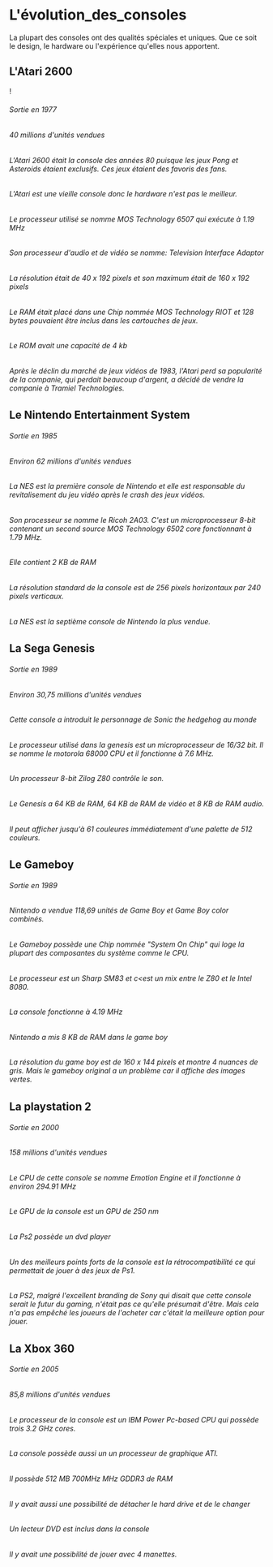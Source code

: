 # L'évolution_des_consoles



La plupart des consoles ont des qualités spéciales et uniques. Que ce soit le design, le hardware ou l'expérience qu'elles nous apportent.



## L'Atari 2600

!

###### Sortie en 1977
###### 40 millions d'unités vendues

###### L'Atari 2600 était la console des années 80 puisque les jeux Pong et Asteroids étaient exclusifs. Ces jeux étaient des favoris des fans.

###### L'Atari est une vieille console donc le hardware n'est pas le meilleur.

###### Le processeur utilisé se nomme MOS Technology 6507 qui exécute à 1.19 MHz

###### Son processeur d'audio et de vidéo se nomme: Television Interface Adaptor

###### La résolution était de 40 x 192 pixels et son maximum était de 160 x 192 pixels

###### Le RAM était placé dans une Chip nommée MOS Technology RIOT et 128 bytes pouvaient être inclus dans les cartouches de jeux.

###### Le ROM avait une capacité de 4 kb

###### Après le déclin du marché de jeux vidéos de 1983, l'Atari perd sa popularité de la companie, qui perdait beaucoup d'argent, a décidé de vendre la companie à Tramiel Technologies.


## Le Nintendo Entertainment System

###### Sortie en 1985
###### Environ 62 millions d'unités vendues

###### La NES est la première console de Nintendo et elle est responsable du revitalisement du jeu vidéo après le crash des jeux vidéos.

###### Son processeur se nomme le Ricoh 2A03. C'est un microprocesseur 8-bit contenant un second source MOS Technology 6502 core fonctionnant à 1.79 MHz.

###### Elle contient 2 KB de RAM

###### La résolution standard de la console est de 256 pixels horizontaux par 240 pixels verticaux.

###### La NES est la septième console de Nintendo la plus vendue.

## La Sega Genesis

###### Sortie en 1989
###### Environ 30,75 millions d'unités vendues

###### Cette console a introduit le personnage de Sonic the hedgehog au monde

###### Le processeur utilisé dans la genesis est un microprocesseur de 16/32 bit. Il se nomme le motorola 68000 CPU et il fonctionne à 7.6 MHz.

###### Un processeur 8-bit Zilog Z80 contrôle le son.

###### Le Genesis a 64 KB de RAM, 64 KB de RAM de vidéo et 8 KB de RAM audio.

###### Il peut afficher jusqu'à 61 couleures immédiatement d'une palette de 512 couleurs.

## Le Gameboy

###### Sortie en 1989
###### Nintendo a vendue 118,69 unités de Game Boy et Game Boy color combinés.

###### Le Gameboy possède une Chip nommée "System On Chip" qui loge la plupart des composantes du système comme le CPU.

###### Le processeur est un Sharp SM83 et c<est un mix entre le Z80 et le Intel 8080.

###### La console fonctionne à 4.19 MHz

###### Nintendo a mis 8 KB de RAM dans le game boy

###### La résolution du game boy est de 160 x 144 pixels et montre 4 nuances de gris. Mais le gameboy original a un problème car il affiche des images vertes.

## La playstation 2

###### Sortie en 2000
###### 158 millions d'unités vendues

###### Le CPU de cette console se nomme Emotion Engine et il fonctionne à environ 294.91 MHz

###### Le GPU de la console est un GPU de 250 nm

###### La Ps2 possède un dvd player

###### Un des meilleurs points forts de la console est la rétrocompatibilité ce qui permettait de jouer à des jeux de Ps1.


###### La PS2, malgré l'excellent branding de Sony qui disait que cette console serait le futur du gaming, n'était pas ce qu'elle présumait d'être. Mais cela n'a pas empêché les joueurs de l'acheter car c'était la meilleure option pour jouer.


## La Xbox 360

###### Sortie en 2005
###### 85,8 millions d'unités vendues

###### Le processeur de la console est un IBM Power Pc-based CPU qui possède trois 3.2 GHz cores.

###### La console possède aussi un un processeur de graphique ATI.

###### Il possède 512 MB 700MHz MHz GDDR3 de RAM

###### Il y avait aussi une possibilité de détacher le hard drive et de le changer 

###### Un lecteur DVD est inclus dans la console

###### Il y avait une possibilité de jouer avec 4 manettes.

